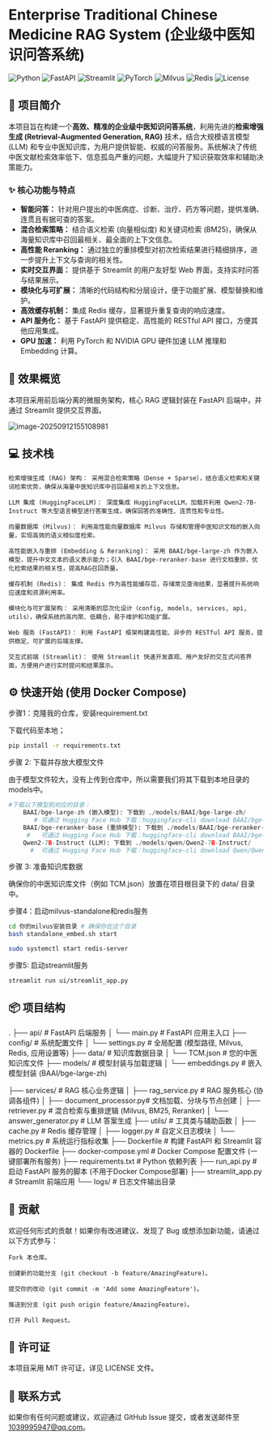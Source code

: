 # Enterprise Traditional Chinese Medicine RAG System (企业级中医知识问答系统)

![Python](https://img.shields.io/badge/Python-3.10%2B-blue.svg)
![FastAPI](https://img.shields.io/badge/FastAPI-0.110.0-green.svg)
![Streamlit](https://img.shields.io/badge/Streamlit-1.36.0-red.svg)
![PyTorch](https://img.shields.io/badge/PyTorch-2.5.1%2Bcu121-orange.svg)
![Milvus](https://img.shields.io/badge/Milvus-v2.4.6-lightgrey.svg)
![Redis](https://img.shields.io/badge/Redis-latest-red)
![License](https://img.shields.io/badge/License-MIT-blue.svg)

## 📖 项目简介

本项目旨在构建一个**高效、精准的企业级中医知识问答系统**，利用先进的**检索增强生成 (Retrieval-Augmented Generation, RAG)** 技术，结合大规模语言模型 (LLM) 和专业中医知识库，为用户提供智能、权威的问答服务。系统解决了传统中医文献检索效率低下、信息孤岛严重的问题，大幅提升了知识获取效率和辅助决策能力。

### ✨ 核心功能与特点

*   **智能问答：** 针对用户提出的中医病症、诊断、治疗、药方等问题，提供准确、连贯且有据可查的答案。
*   **混合检索策略：** 结合语义检索 (向量相似度) 和关键词检索 (BM25)，确保从海量知识库中召回最相关、最全面的上下文信息。
*   **高性能 Reranking：** 通过独立的重排模型对初次检索结果进行精细排序，进一步提升上下文与查询的相关性。
*   **实时交互界面：** 提供基于 Streamlit 的用户友好型 Web 界面，支持实时问答与结果展示。
*   **模块化与可扩展：** 清晰的代码结构和分层设计，便于功能扩展、模型替换和维护。
*   **高效缓存机制：** 集成 Redis 缓存，显著提升重复查询的响应速度。
*   **API 服务化：** 基于 FastAPI 提供稳定、高性能的 RESTful API 接口，方便其他应用集成。
*   **GPU 加速：** 利用 PyTorch 和 NVIDIA GPU 硬件加速 LLM 推理和 Embedding 计算。

## 🚀 效果概览

本项目采用前后端分离的微服务架构，核心 RAG 逻辑封装在 FastAPI 后端中，并通过 Streamlit 提供交互界面。

![image-20250912155108981](/home/ubuntu/.config/Typora/typora-user-images/image-20250912155108981.png)

## 💻 技术栈


    检索增强生成 (RAG) 架构： 采用混合检索策略（Dense + Sparse），结合语义检索和关键词检索优势，确保从海量中医知识库中召回最相关的上下文信息。
    
    LLM 集成 (HuggingFaceLLM)： 深度集成 HuggingFaceLLM，加载并利用 Qwen2-7B-Instruct 等大型语言模型进行答案生成，确保回答的准确性、连贯性和专业性。
    
    向量数据库 (Milvus)： 利用高性能向量数据库 Milvus 存储和管理中医知识文档的嵌入向量，实现高效的语义相似度检索。
    
    高性能嵌入与重排 (Embedding & Reranking)： 采用 BAAI/bge-large-zh 作为嵌入模型，提升中文文本的语义表示能力；引入 BAAI/bge-reranker-base 进行文档重排，优化检索结果的相关性，提高RAG召回质量。
    
    缓存机制 (Redis)： 集成 Redis 作为高性能缓存层，存储常见查询结果，显著提升系统响应速度和资源利用率。
    
    模块化与可扩展架构： 采用清晰的层次化设计（config, models, services, api, utils），确保系统的高内聚、低耦合，易于维护和功能扩展。
    
    Web 服务 (FastAPI)： 利用 FastAPI 框架构建高性能、异步的 RESTful API 服务，提供稳定、可扩展的后端支撑。
    
    交互式前端 (Streamlit)： 使用 Streamlit 快速开发直观、用户友好的交互式问答界面，方便用户进行实时提问和结果展示。

## ⚙️ 快速开始 (使用 Docker Compose)

步骤1：克隆我的仓库，安装requirement.txt

下载代码至本地；

```bash
pip install -r requirements.txt
```

步骤 2: 下载并存放大模型文件

由于模型文件较大，没有上传到仓库中，所以需要我们将其下载到本地目录的models中。


```python
#下载以下模型到对应的目录：
    BAAI/bge-large-zh (嵌入模型): 下载到 ./models/BAAI/bge-large-zh/
       # 可通过 Hugging Face Hub 下载：huggingface-cli download BAAI/bge-large-zh --local-dir /home/ubuntu/models/BAAI/bge-large-zh
    BAAI/bge-reranker-base (重排模型): 下载到 ./models/BAAI/bge-reranker-base/
     #   可通过 Hugging Face Hub 下载：huggingface-cli download BAAI/bge-reranker-base --local-dir /home/ubuntu/models/BAAI/bge-reranker-base
    Qwen2-7B-Instruct (LLM): 下载到 ./models/qwen/Qwen2-7B-Instruct/
      #  可通过 Hugging Face Hub 下载：huggingface-cli download Qwen/Qwen2-7B-Instruct --local-dir /home/ubuntu/models/qwen/Qwen2-7B-Instruct
```


步骤 3: 准备知识库数据

确保你的中医知识库文件（例如 TCM.json）放置在项目根目录下的 data/ 目录中。

步骤4：启动milvus-standalone和redis服务

```bash
cd 你的milvus安装目录 # 确保你在这个目录
bash standalone_embed.sh start
```

```bash
sudo systemctl start redis-server
```

步骤5: 启动streamlit服务

```bash
streamlit run ui/streamlit_app.py
```



## 📦 项目结构

.
├── api/  # FastAPI 后端服务
│   └── main.py              # FastAPI 应用主入口
├── config/                  # 系统配置文件
│   └── settings.py          # 全局配置 (模型路径, Milvus, Redis, 应用设置等)
├── data/  # 知识库数据目录
│   └── TCM.json             # 您的中医知识库文件
├── models/                  # 模型封装与加载逻辑
│   └── embeddings.py        # 嵌入模型封装 (BAAI/bge-large-zh)

├── services/                # RAG 核心业务逻辑
│   ├── rag_service.py       # RAG 服务核心 (协调各组件)
│   ├── document_processor.py# 文档加载、分块与节点创建
│   ├── retriever.py         # 混合检索与重排逻辑 (Milvus, BM25, Reranker)
│   └── answer_generator.py  # LLM 答案生成
├── utils/                   # 工具类与辅助函数
│   ├── cache.py             # Redis 缓存管理
│   ├── logger.py            # 自定义日志模块
│   └── metrics.py           # 系统运行指标收集
├── Dockerfile               # 构建 FastAPI 和 Streamlit 容器的 Dockerfile
├── docker-compose.yml       # Docker Compose 配置文件 (一键部署所有服务)
├── requirements.txt         # Python 依赖列表
├── run_api.py               # 启动 FastAPI 服务的脚本 (不用于Docker Compose部署)
├── streamlit_app.py         # Streamlit 前端应用
└── logs/  # 日志文件输出目录

## 🤝 贡献

欢迎任何形式的贡献！如果你有改进建议、发现了 Bug 或想添加新功能，请通过以下方式参与：


    Fork 本仓库。
    
    创建新的功能分支 (git checkout -b feature/AmazingFeature)。
    
    提交你的改动 (git commit -m 'Add some AmazingFeature')。
    
    推送到分支 (git push origin feature/AmazingFeature)。
    
    打开 Pull Request。

## 📜 许可证

本项目采用 MIT 许可证，详见 LICENSE 文件。

## 📧 联系方式

如果你有任何问题或建议，欢迎通过 GitHub Issue 提交，或者发送邮件至 1039995947@qq.com。
